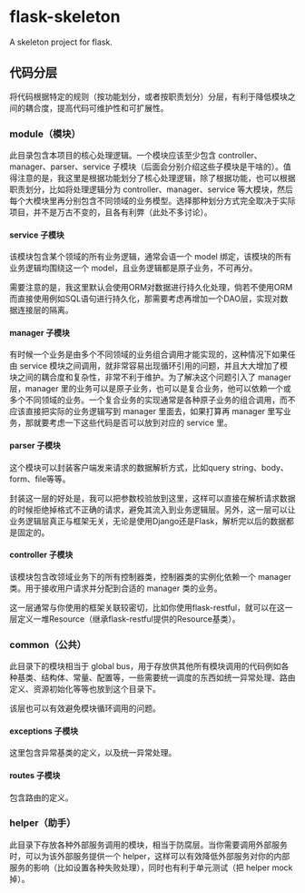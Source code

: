 # flask-skeleton

A skeleton project for flask.

## 代码分层

将代码根据特定的规则（按功能划分，或者按职责划分）分层，有利于降低模块之间的耦合度，提高代码可维护性和可扩展性。

### module（模块）

此目录包含本项目的核心处理逻辑。一个模块应该至少包含 controller、manager、parser、service 子模块（后面会分别介绍这些子模块是干啥的）。值得注意的是，我这里是根据功能划分了核心处理逻辑，除了根据功能，也可以根据职责划分，比如将处理逻辑分为 controller、manager、service 等大模块，然后每个大模块里再分别包含不同领域的业务模型。选择那种划分方式完全取决于实际项目，并不是万古不变的，且各有利弊（此处不多讨论）。

#### service 子模块

该模块包含某个领域的所有业务逻辑，通常会语一个 model 绑定，该模块的所有业务逻辑均围绕这一个 model，且业务逻辑都是原子业务，不可再分。

需要注意的是，我这里默认会使用ORM对数据进行持久化处理，倘若不使用ORM而直接使用例如SQL语句进行持久化，那需要考虑再增加一个DAO层，实现对数据连接层的隔离。

#### manager 子模块

有时候一个业务是由多个不同领域的业务组合调用才能实现的，这种情况下如果任由 service 模块之间调用，就非常容易出现循环引用的问题，并且大大增加了模块之间的耦合度和复杂性，非常不利于维护。为了解决这个问题引入了 manager 层，manager 里的业务可以是原子业务，也可以是复合业务，他可以依赖一个或多个不同领域的业务。一个复合业务的实现通常是各种原子业务的组合调用，而不应该直接把实际的业务逻辑写到 manager 里面去，如果打算再 manager 里写业务，那就要考虑一下这些代码是否可以放到对应的 service 里。

#### parser 子模块

这个模块可以封装客户端发来请求的数据解析方式，比如query string、body、form、file等等。

封装这一层的好处是，我可以把参数校验放到这里，这样可以直接在解析请求数据的时候拒绝掉格式不正确的请求，避免其流入到业务逻辑层。另外，这一层可以让业务逻辑层真正与框架无关，无论是使用Django还是Flask，解析完以后的数据都是固定的。

#### controller 子模块

该模块包含改领域业务下的所有控制器类，控制器类的实例化依赖一个 manager 类。用于接收用户请求并分配到合适的 manager 类的业务。

这一层通常与你使用的框架关联较密切，比如你使用flask-restful，就可以在这一层定义一堆Resource（继承flask-restful提供的Resource基类）。

### common（公共）

此目录下的模块相当于 global bus，用于存放供其他所有模块调用的代码例如各种基类、结构体、常量、配置等，一些需要统一调度的东西如统一异常处理、路由定义、资源初始化等等也放到这个目录下。

该层也可以有效避免模块循环调用的问题。

#### exceptions 子模块

这里包含异常基类的定义，以及统一异常处理。

#### routes 子模块

包含路由的定义。

### helper（助手）

此目录下存放各种外部服务调用的模块，相当于防腐层。当你需要调用外部服务时，可以为该外部服务提供一个 helper，这样可以有效降低外部服务对你的内部服务的影响（比如设置各种失败处理），同时也有利于单元测试（把 helper mock 掉）。

